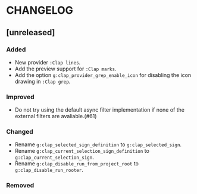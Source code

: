 CHANGELOG
=========

## [unreleased]

### Added

- New provider `:Clap lines`.
- Add the preview support for `:Clap marks`.
- Add the option `g:clap_provider_grep_enable_icon` for disabling the icon drawing in `:Clap grep`.

### Improved

- Do not try using the default async filter implementation if none of the external filters are avaliable.(#61)

### Changed

- Rename `g:clap_selected_sign_definition` to `g:clap_selected_sign`.
- Rename `g:clap_current_selection_sign_definition` to `g:clap_current_selection_sign`.
- Rename `g:clap_disable_run_from_project_root` to `g:clap_disable_run_rooter`.

### Removed
